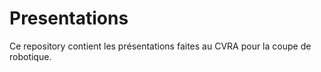 Presentations
=============
Ce repository contient les présentations faites au CVRA pour la coupe de robotique.
